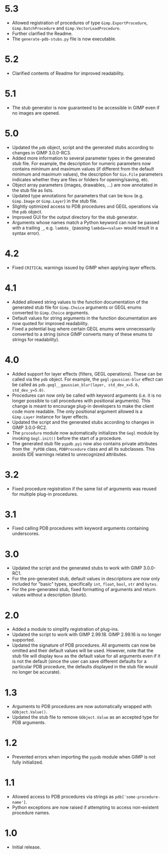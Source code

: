 # 5.3

* Allowed registration of procedures of type `Gimp.ExportProcedure`, `Gimp.BatchProcedure` and `Gimp.VectorLoadProcedure`.
* Further clarified the Readme.
* The `generate-pdb-stubs.py` file is now executable.


# 5.2

* Clarified contents of Readme for improved readability.


# 5.1

* The stub generator is now guaranteed to be accessible in GIMP even if no images are opened.


# 5.0

* Updated the `pdb` object, script and the generated stubs according to changes in GIMP 3.0.0-RC3.
* Added more information to several parameter types in the generated stub file. For example, the description for numeric parameters now contains minimum and maximum values (if different from the default minimum and maximum values), the description for `Gio.File` parameters indicates whether they are files or folders for opening/saving, etc.
* Object array parameters (images, drawables, ...) are now annotated in the stub file as lists.
* Updated type annotations for parameters that can be `None` (e.g. `Gimp.Image` or `Gimp.Layer`) in the stub file.
* Slightly optimized access to PDB procedures and GEGL operations via the `pdb` object.
* Improved GUI for the output directory for the stub generator.
* Arguments whose names match a Python keyword can now be passed with a trailing `_`, e.g. `lambda_` (passing `lambda=<value>` would result in a syntax error).


# 4.2

* Fixed `CRITICAL` warnings issued by GIMP when applying layer effects.


# 4.1

* Added allowed string values to the function documentation of the generated stub file for `Gimp.Choice` arguments or GEGL enums converted to `Gimp.Choice` arguments.
* Default values for string arguments in the function documentation are now quoted for improved readability.
* Fixed a potential bug where certain GEGL enums were unnecessarily converted to a string (since GIMP converts many of these enums to strings for readability).


# 4.0

* Added support for layer effects (filters, GEGL operations). These can be called via the `pdb` object. For example, the `gegl:gaussian-blur` effect can be called as `pdb.gegl__gaussian_blur(layer, std_dev_x=5.0, std_dev_y=5.0)`.
* Procedures can now only be called with keyword arguments (i.e. it is no longer possible to call procedures with positional arguments). This change is meant to encourage plug-in developers to make the client code more readable. The only positional argument allowed is a `Gimp.Layer` instance for layer effects.
* Updated the script and the generated stubs according to changes in GIMP 3.0.0-RC2.
* The `procedure` module now automatically initializes the `Gegl` module by invoking `Gegl.init()` before the start of a procedure.
* The generated stub file `pypdb.pyi` now also contains private attributes from the `_PyPDB` class, `PDBProcedure` class and all its subclasses. This avoids IDE warnings related to unrecognized attributes.


# 3.2

* Fixed procedure registration if the same list of arguments was reused for multiple plug-in procedures.


# 3.1

* Fixed calling PDB procedures with keyword arguments containing underscores.


# 3.0

* Updated the script and the generated stubs to work with GIMP 3.0.0-RC1.
* For the pre-generated stub, default values in descriptions are now only included for "basic" types, specifically `int`, `float`, `bool`, `str` and `bytes`.
* For the pre-generated stub, fixed formatting of arguments and return values without a description (blurb).


# 2.0

* Added a module to simplify registration of plug-ins.
* Updated the script to work with GIMP 2.99.18. GIMP 2.99.16 is no longer supported.
* Updated the signature of PDB procedures. All arguments can now be omitted and their default values will be used. However, note that the stub file will display `None` as the default value for all arguments even if it is not the default (since the user can save different defaults for a particular PDB procedure, the defaults displayed in the stub file would no longer be accurate).


# 1.3

* Arguments to PDB procedures are now automatically wrapped with `GObject.Value()`.
* Updated the stub file to remove `GObject.Value` as an accepted type for PDB arguments.


# 1.2

* Prevented errors when importing the `pypdb` module when GIMP is not fully initialized.


# 1.1

* Allowed access to PDB procedures via strings as `pdb['some-procedure-name']`.
* Python exceptions are now raised if attempting to access non-existent procedure names.


# 1.0

* Initial release.
